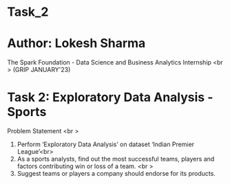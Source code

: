 # Task_2
# Author: Lokesh Sharma
The Spark Foundation - Data Science and Business Analytics Internship <br \>
(GRIP JANUARY'23)
# Task 2: Exploratory Data Analysis - Sports
Problem Statement <br \>
1. Perform ‘Exploratory Data Analysis’ on dataset ‘Indian Premier League’<br\>
2. As a sports analysts, find out the most successful teams, players and factors 
contributing win or loss of a team. <br \>
3. Suggest teams or players a company should endorse for its products.
